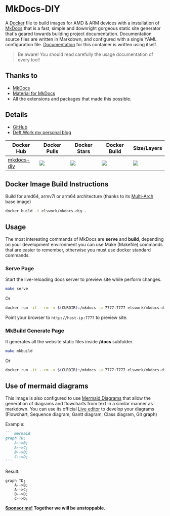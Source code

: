 # MkDocs-DIY

A [Docker](http://docker.com) file to build images for AMD & ARM devices with a installation of [MkDocs](https://www.mkdocs.org/) that is a fast, simple and downright gorgeous static site generator that's geared towards building project documentation. Documentation source files are written in Markdown, and configured with a single YAML configuration file. [Documentation](https://deftwork.github.io/mkdocs-diy/) for this container is written using itself.

> Be aware! You should read carefully the usage documentation of every tool!

## Thanks to

- [MkDocs](https://www.mkdocs.org/)
- [Material for MkDocs](https://squidfunk.github.io/mkdocs-material/)
- All the extensions and packages that made this possible.

## Details

- [GitHub](https://github.com/DeftWork/mkdocs-diy)
- [Deft.Work my personal blog](http://deft.work)

| Docker Hub | Docker Pulls | Docker Stars | Docker Build | Size/Layers |
| --- | --- | --- | --- | --- |
| [mkdocs-diy](https://hub.docker.com/r/elswork/mkdocs-diy "elswork/mkdocs-diy on Docker Hub") | [![](https://img.shields.io/docker/pulls/elswork/mkdocs-diy.svg)](https://hub.docker.com/r/elswork/mkdocs-diy "mkdocs-diy on Docker Hub") | [![](https://img.shields.io/docker/stars/elswork/mkdocs-diy.svg)](https://hub.docker.com/r/elswork/mkdocs-diy "mkdocs-diy on Docker Hub") | [![](https://img.shields.io/docker/build/elswork/mkdocs-diy.svg)](https://hub.docker.com/r/elswork/mkdocs-diy "mkdocs-diy on Docker Hub") | [![](https://images.microbadger.com/badges/image/elswork/mkdocs-diy.svg)](https://microbadger.com/images/elswork/mkdocs-diy "mkdocs-diy on microbadger.com") |

## Docker Image Build Instructions

Build for amd64, armv7l or arm64 architecture (thanks to its [Multi-Arch](https://blog.docker.com/2017/11/multi-arch-all-the-things/) base image)

``` sh
docker build -t elswork/mkdocs-diy .
```

## Usage

The most interesting commands of MkDocs are **serve** and **build**, depending on your development environment you can use Make (Makefile) commands that are easier to remember, otherwise you must use docker standard commands. 

### Serve Page

Start the live-reloading docs server to preview site while perform changes.

``` sh
make serve
``` 
Or
``` sh
docker run -it --rm -v $(CURDIR):/mkdocs -p 7777:7777 elswork/mkdocs-diy mkdocs serve -a 0.0.0.0:7777
``` 
Point your browser to `http://host-ip:7777` to preview site.

### MkBuild Generate Page

It generates all the website static files inside **/docs** subfolder.

``` sh
make mkbuild
``` 
Or
``` sh
docker run -it --rm -v $(CURDIR):/mkdocs -p 7777:7777 elswork/mkdocs-diy mkdocs build
```

## Use of mermaid diagrams

This image is also configured to use [Mermaid Diagrams](https://mermaidjs.github.io) that allow the generation of diagrams and flowcharts from text in a similar manner as markdown.
You can use its official [Live editor](https://mermaidjs.github.io/mermaid-live-editor) to develop your diagrams (Flowchart, Sequence diagram, Gantt diagram, Class diagram, Git graph)

Example:

```` markdown
``` mermaid
graph TD;
    A-->B;
    A-->C;
    B-->D;
    C-->D;
```
````

Result:

``` mermaid
graph TD;
    A-->B;
    A-->C;
    B-->D;
    C-->D;
```

**[Sponsor me!](https://github.com/sponsors/elswork) Together we will be unstoppable.**